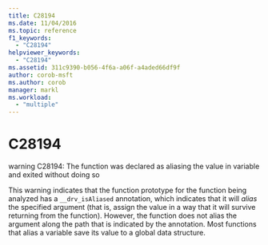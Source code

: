 ```yaml
---
title: C28194
ms.date: 11/04/2016
ms.topic: reference
f1_keywords:
  - "C28194"
helpviewer_keywords:
  - "C28194"
ms.assetid: 311c9390-b056-4f6a-a06f-a4aded66df9f
author: corob-msft
ms.author: corob
manager: markl
ms.workload:
  - "multiple"
---
```

# C28194
warning C28194: The function was declared as aliasing the value in variable and exited without doing so

 This warning indicates that the function prototype for the function being analyzed has a `__drv_isAliased` annotation, which indicates that it will *alias* the specified argument (that is, assign the value in a way that it will survive returning from the function). However, the function does not alias the argument along the path that is indicated by the annotation. Most functions that alias a variable save its value to a global data structure.
